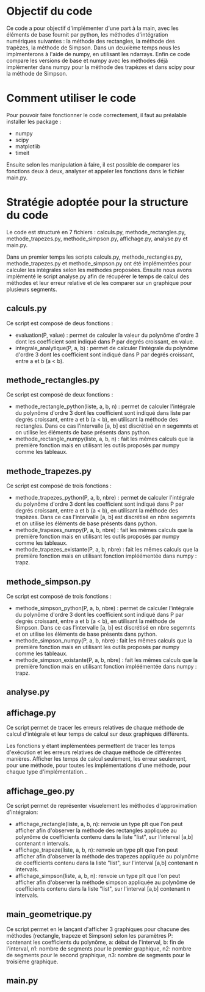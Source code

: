 # Objectif du code
Ce code a pour objectif d'implémenter d'une part à la main, avec les éléments de base fournit par python, les méthodes d'intégration numériques suivantes : la méthode des rectangles, la méthode des trapèzes, la méthode de Simpson. Dans un deuxième temps nous les implmenterons à l'aide de numpy, en utilisant les ndarrays. Enfin ce code compare les versions de base et numpy avec les méthodes déjà implémenter dans numpy pour la méthode des trapèzes et dans scipy pour la méthode de Simpson.


# Comment utiliser le code

Pour pouvoir faire fonctionner le code correctement, il faut au préalable installer les package : 
- numpy
- scipy
- matplotlib
- timeit

Ensuite selon les manipulation à faire, il est possible de comparer les fonctions deux à deux, analyser et appeler les fonctions dans le fichier main.py.


# Stratégie adoptée pour la structure du code

Le code est structuré en 7 fichiers : calculs.py, methode_rectangles.py, methode_trapezes.py, methode_simpson.py, affichage.py, analyse.py et main.py.

Dans un premier temps les scripts calculs.py, methode_rectangles.py, methode_trapezes.py et methode_simpson.py ont été implémentées pour calculer les intégrales selon les méthodes proposées. Ensuite nous avons implémenté le script analyse.py afin de récupérer le temps de calcul des méthodes et leur erreur relative et de les comparer sur un graphique pour plusieurs segments.

## calculs.py

Ce script est composé de deus fonctions : 
- evaluation(P, value) : permet de calculer la valeur du polynôme d'ordre 3 dont les coefficient sont indiqué dans P par degrés croissant, en value.
- integrale_analytique(P, a, b) : permet de calculer l'intégrale du polynôme d'ordre 3 dont les coefficient sont indiqué dans P par degrés croissant, entre a et b (a < b).

## methode_rectangles.py

Ce script est composé de deux fonctions : 
- methode_rectangle_python(liste, a, b, n) : permet de calculer l'intégrale du polynôme d'ordre 3 dont les coefficient sont indiqué dans liste par degrés croissant, entre a et b (a < b), en utilisant la méthode des rectangles. Dans ce cas l'intervalle [a, b] est discrétisé en n segemnts et on utilise les éléments de base présents dans python.
- methode_rectangle_numpy(liste, a, b, n) : fait les mêmes calculs que la première fonction mais en utilisant les outils proposés par numpy comme les tableaux.

## methode_trapezes.py

Ce script est composé de trois fonctions : 
- methode_trapezes_python(P, a, b, nbre) : permet de calculer l'intégrale du polynôme d'ordre 3 dont les coefficient sont indiqué dans P par degrés croissant, entre a et b (a < b), en utilisant la méthode des trapèzes. Dans ce cas l'intervalle [a, b] est discrétisé en nbre segemnts et on utilise les éléments de base présents dans python.
- methode_trapezes_numpy(P, a, b, nbre) : fait les mêmes calculs que la première fonction mais en utilisant les outils proposés par numpy comme les tableaux.
- methode_trapezes_existante(P, a, b, nbre) : fait les mêmes calculs que la première fonction mais en utilisant fonction impléémentée dans numpy : trapz.


## methode_simpson.py

Ce script est composé de trois fonctions : 
- methode_simpson_python(P, a, b, nbre) : permet de calculer l'intégrale du polynôme d'ordre 3 dont les coefficient sont indiqué dans P par degrés croissant, entre a et b (a < b), en utilisant la méthode de Simpson. Dans ce cas l'intervalle [a, b] est discrétisé en nbre segemnts et on utilise les éléments de base présents dans python.
- methode_simpson_numpy(P, a, b, nbre) : fait les mêmes calculs que la première fonction mais en utilisant les outils proposés par numpy comme les tableaux.
- methode_simpson_existante(P, a, b, nbre) : fait les mêmes calculs que la première fonction mais en utilisant fonction impléémentée dans numpy : trapz.

## analyse.py




## affichage.py

Ce script permet de tracer les erreurs relatives de chaque méthode de calcul d'intégrale et leur temps de calcul sur deux graphiques différents.

Les fonctions y étant implémentées permettent de tracer les temps d'exécution et les erreurs relatives de chaque méthode de différentes manières. Afficher les temps de calcul seulement, les erreur seulement, pour une méthode, pour toutes les implémentations d'une méthode, pour chaque type d'implémentation...

## affichage_geo.py

Ce script permet de représenter visuelement les méthodes d'approximation d'intégraion:
- affichage_rectangle(liste, a, b, n): renvoie un type plt que l'on peut afficher afin d'observer la méthode des rectangles appliquée au polynôme de coefficients contenu dans la liste "list", sur l'interval [a,b] contenant n intervals.
- affichage_trapeze(liste, a, b, n): renvoie un type plt que l'on peut afficher afin d'observer la méthode des trapezes appliquée au polynôme de coefficients contenu dans la liste "list", sur l'interval [a,b] contenant n intervals.
- affichage_simpson(liste, a, b, n): renvoie un type plt que l'on peut afficher afin d'observer la méthode simpson appliquée au polynôme de coefficients contenu dans la liste "list", sur l'interval [a,b] contenant n intervals.
 
## main_geometrique.py
Ce script permet en le lançant d'afficher 3 graphiques pour chacune des méthodes (rectangle, trapeze et Simpson) selon les paramètres P: contenant les coefficients du polynôme, a: début de l'interval, b: fin de l'interval, n1: nombre de segments pour le premier graphique, n2: nombre de segments pour le second graphique, n3: nombre de segments pour le troisième graphique.

## main.py



